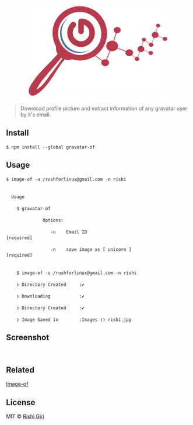 <h1 align="center">
<img src="https://raw.githubusercontent.com/rishigiridotcom/rishigiri.com/gh-pages/github/gravatar.png"></img>
<br>
</h1>

> Download profile picture and extract information of any gravatar user by it's email.

## Install

```
$ npm install --global gravatar-of

```

## Usage

```
$ image-of -u /rushforlinux@gmail.com -n rishi


  Usage

    $ gravatar-of

              Options:

                 -u    Email ID 							 [required]

                 -n    save image as [ unicorn ]             [required]


    $ image-of -u /rushforlinux@gmail.com -n rishi 

	❭ Directory Created 	:✔

	❭ Downloading 			:✔

	❭ Directory Created 	:✔
	
	❭ Image Saved in 		:Images ❭❭ rishi.jpg

```
## Screenshot

<img src="" alt="">

## Related

[Image-of](https://github.com/image-of)


## License

MIT © [Rishi Giri](http://rishigiri.com)

